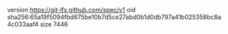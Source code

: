 version https://git-lfs.github.com/spec/v1
oid sha256:65a19f5094fbd675be10b7d5ce27abd0b1d0db797a41b025358bc8a4c033aaf4
size 7446
